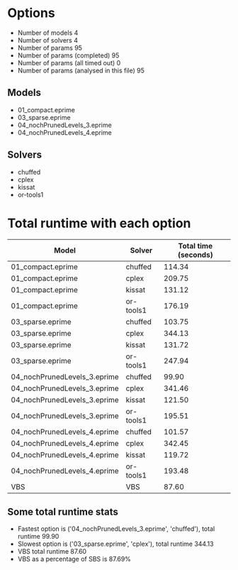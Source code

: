 

# Options


- Number of models 4
- Number of solvers 4
- Number of params 95
- Number of params (completed) 95
- Number of params (all timed out) 0
- Number of params (analysed in this file) 95


## Models


 - 01_compact.eprime
 - 03_sparse.eprime
 - 04_nochPrunedLevels_3.eprime
 - 04_nochPrunedLevels_4.eprime


## Solvers


 - chuffed
 - cplex
 - kissat
 - or-tools1


# Total runtime with each option


 | Model | Solver | Total time (seconds) | 
 | -- | -- | -- | 
 | 01_compact.eprime | chuffed | 114.34 | 
 | 01_compact.eprime | cplex | 209.75 | 
 | 01_compact.eprime | kissat | 131.12 | 
 | 01_compact.eprime | or-tools1 | 176.19 | 
 | 03_sparse.eprime | chuffed | 103.75 | 
 | 03_sparse.eprime | cplex | 344.13 | 
 | 03_sparse.eprime | kissat | 131.72 | 
 | 03_sparse.eprime | or-tools1 | 247.94 | 
 | 04_nochPrunedLevels_3.eprime | chuffed | 99.90 | 
 | 04_nochPrunedLevels_3.eprime | cplex | 341.46 | 
 | 04_nochPrunedLevels_3.eprime | kissat | 121.50 | 
 | 04_nochPrunedLevels_3.eprime | or-tools1 | 195.51 | 
 | 04_nochPrunedLevels_4.eprime | chuffed | 101.57 | 
 | 04_nochPrunedLevels_4.eprime | cplex | 342.45 | 
 | 04_nochPrunedLevels_4.eprime | kissat | 119.72 | 
 | 04_nochPrunedLevels_4.eprime | or-tools1 | 193.48 | 
 | VBS | VBS | 87.60 | 


## Some total runtime stats


 - Fastest option is ('04_nochPrunedLevels_3.eprime', 'chuffed'), total runtime 99.90
 - Slowest option is ('03_sparse.eprime', 'cplex'), total runtime 344.13
 - VBS total runtime 87.60
 - VBS as a percentage of SBS is 87.69%
